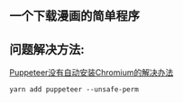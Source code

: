 ## 一个下载漫画的简单程序

## 问题解决方法:

[Puppeteer没有自动安装Chromium的解决办法](https://blog.csdn.net/henryhu712/article/details/115588221)

`yarn add puppeteer --unsafe-perm`